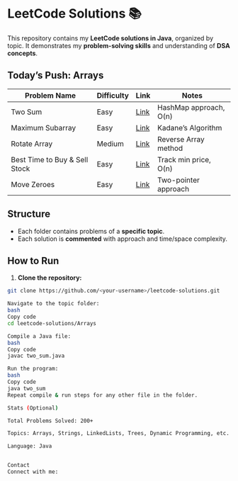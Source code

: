 # LeetCode Solutions 📚
This repository contains my **LeetCode solutions in Java**, organized by topic. It demonstrates my **problem-solving skills** and understanding of **DSA concepts**.

## **Today’s Push: Arrays**
| Problem Name | Difficulty | Link | Notes |
|--------------|------------|------|-------|
| Two Sum | Easy | [Link](https://leetcode.com/problems/two-sum/) | HashMap approach, O(n) |
| Maximum Subarray | Easy | [Link](https://leetcode.com/problems/maximum-subarray/) | Kadane’s Algorithm |
| Rotate Array | Medium | [Link](https://leetcode.com/problems/rotate-array/) | Reverse Array method |
| Best Time to Buy & Sell Stock | Easy | [Link](https://leetcode.com/problems/best-time-to-buy-and-sell-stock/) | Track min price, O(n) |
| Move Zeroes | Easy | [Link](https://leetcode.com/problems/move-zeroes/) | Two-pointer approach |

## **Structure**
- Each folder contains problems of a **specific topic**.  
- Each solution is **commented** with approach and time/space complexity.

## **How to Run**
1. **Clone the repository:**  
```bash
git clone https://github.com/<your-username>/leetcode-solutions.git

Navigate to the topic folder:
bash
Copy code
cd leetcode-solutions/Arrays

Compile a Java file:
bash
Copy code
javac two_sum.java

Run the program:
bash
Copy code
java two_sum
Repeat compile & run steps for any other file in the folder.

Stats (Optional)

Total Problems Solved: 200+

Topics: Arrays, Strings, LinkedLists, Trees, Dynamic Programming, etc.

Language: Java


Contact
Connect with me: 
